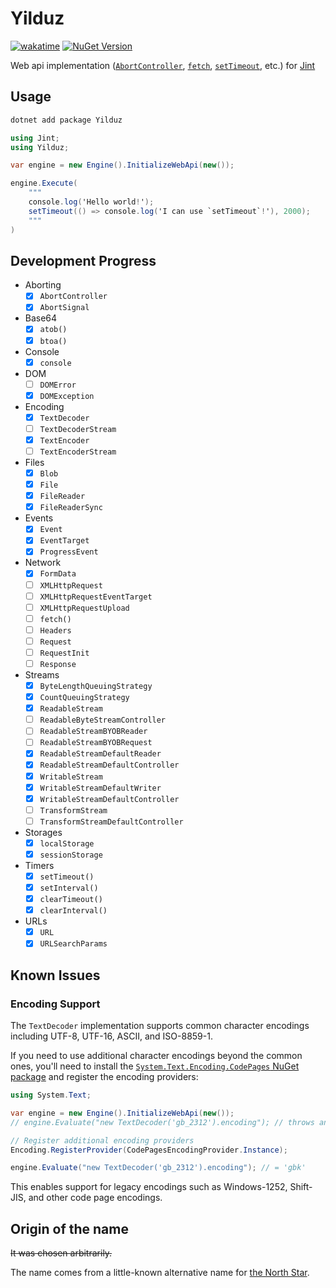 # Yilduz

[![wakatime](https://wakatime.com/badge/github/Zaitonn/Yilduz.svg)](https://wakatime.com/badge/github/Zaitonn/Yilduz)
[![NuGet Version](https://img.shields.io/nuget/v/Yilduz)](https://www.nuget.org/packages/Yilduz)

Web api implementation ([`AbortController`](https://developer.mozilla.org/en-US/docs/Web/API/AbortController), [`fetch`](https://developer.mozilla.org/en-US/docs/Web/API/Window/fetch), [`setTimeout`](https://developer.mozilla.org/en-US/docs/Web/API/Window/setTimeout), etc.) for [Jint](https://github.com/sebastienros/jint)

## Usage

```sh
dotnet add package Yilduz
```

```cs
using Jint;
using Yilduz;

var engine = new Engine().InitializeWebApi(new());

engine.Execute(
    """
    console.log('Hello world!');
    setTimeout(() => console.log('I can use `setTimeout`!'), 2000);
    """
)
```

## Development Progress

- Aborting
  - [x] `AbortController`
  - [x] `AbortSignal`
- Base64
  - [x] `atob()`
  - [x] `btoa()`
- Console
  - [x] `console`
- DOM
  - [ ] `DOMError`
  - [x] `DOMException`
- Encoding
  - [x] `TextDecoder`
  - [ ] `TextDecoderStream`
  - [x] `TextEncoder`
  - [ ] `TextEncoderStream`
- Files
  - [x] `Blob`
  - [x] `File`
  - [x] `FileReader`
  - [x] `FileReaderSync`
- Events
  - [x] `Event`
  - [x] `EventTarget`
  - [x] `ProgressEvent`
- Network
  - [x] `FormData`
  - [ ] `XMLHttpRequest`
  - [ ] `XMLHttpRequestEventTarget`
  - [ ] `XMLHttpRequestUpload`
  - [ ] `fetch()`
  - [ ] `Headers`
  - [ ] `Request`
  - [ ] `RequestInit`
  - [ ] `Response`
- Streams
  - [x] `ByteLengthQueuingStrategy`
  - [x] `CountQueuingStrategy`
  - [x] `ReadableStream`
  - [ ] `ReadableByteStreamController`
  - [ ] `ReadableStreamBYOBReader`
  - [ ] `ReadableStreamBYOBRequest`
  - [x] `ReadableStreamDefaultReader`
  - [x] `ReadableStreamDefaultController`
  - [x] `WritableStream`
  - [x] `WritableStreamDefaultWriter`
  - [x] `WritableStreamDefaultController`
  - [ ] `TransformStream`
  - [ ] `TransformStreamDefaultController`
- Storages
  - [x] `localStorage`
  - [x] `sessionStorage`
- Timers
  - [x] `setTimeout()`
  - [x] `setInterval()`
  - [x] `clearTimeout()`
  - [x] `clearInterval()`
- URLs
  - [x] `URL`
  - [x] `URLSearchParams`

## Known Issues

### Encoding Support

The `TextDecoder` implementation supports common character encodings including UTF-8, UTF-16, ASCII, and ISO-8859-1.

If you need to use additional character encodings beyond the common ones, you'll need to install the [`System.Text.Encoding.CodePages` NuGet package](https://www.nuget.org/packages/System.Text.Encoding.CodePages/) and register the encoding providers:

```cs
using System.Text;

var engine = new Engine().InitializeWebApi(new());
// engine.Evaluate("new TextDecoder('gb_2312').encoding"); // throws an error

// Register additional encoding providers
Encoding.RegisterProvider(CodePagesEncodingProvider.Instance);

engine.Evaluate("new TextDecoder('gb_2312').encoding"); // = 'gbk'
```

This enables support for legacy encodings such as Windows-1252, Shift-JIS, and other code page encodings.

## Origin of the name

~~It was chosen arbitrarily.~~

The name comes from a little-known alternative name for [the North Star](https://en.wikipedia.org/wiki/Polaris).
